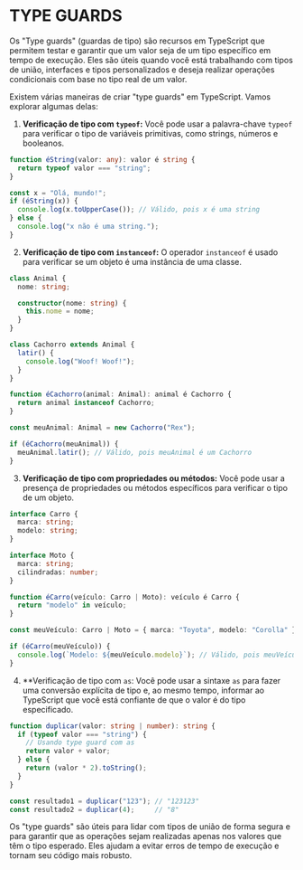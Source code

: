 # TYPE GUARDS
Os "Type guards" (guardas de tipo) são recursos em TypeScript que permitem testar e garantir que um valor seja de um tipo específico em tempo de execução. Eles são úteis quando você está trabalhando com tipos de união, interfaces e tipos personalizados e deseja realizar operações condicionais com base no tipo real de um valor.

Existem várias maneiras de criar "type guards" em TypeScript. Vamos explorar algumas delas:

1. **Verificação de tipo com `typeof`:** Você pode usar a palavra-chave `typeof` para verificar o tipo de variáveis primitivas, como strings, números e booleanos.

```typescript
function éString(valor: any): valor é string {
  return typeof valor === "string";
}

const x = "Olá, mundo!";
if (éString(x)) {
  console.log(x.toUpperCase()); // Válido, pois x é uma string
} else {
  console.log("x não é uma string.");
}
```

2. **Verificação de tipo com `instanceof`:** O operador `instanceof` é usado para verificar se um objeto é uma instância de uma classe.

```typescript
class Animal {
  nome: string;

  constructor(nome: string) {
    this.nome = nome;
  }
}

class Cachorro extends Animal {
  latir() {
    console.log("Woof! Woof!");
  }
}

function éCachorro(animal: Animal): animal é Cachorro {
  return animal instanceof Cachorro;
}

const meuAnimal: Animal = new Cachorro("Rex");

if (éCachorro(meuAnimal)) {
  meuAnimal.latir(); // Válido, pois meuAnimal é um Cachorro
}
```

3. **Verificação de tipo com propriedades ou métodos:** Você pode usar a presença de propriedades ou métodos específicos para verificar o tipo de um objeto.

```typescript
interface Carro {
  marca: string;
  modelo: string;
}

interface Moto {
  marca: string;
  cilindradas: number;
}

function éCarro(veículo: Carro | Moto): veículo é Carro {
  return "modelo" in veículo;
}

const meuVeículo: Carro | Moto = { marca: "Toyota", modelo: "Corolla" };

if (éCarro(meuVeículo)) {
  console.log(`Modelo: ${meuVeículo.modelo}`); // Válido, pois meuVeículo é um Carro
}
```

4. **Verificação de tipo com `as`: Você pode usar a sintaxe `as` para fazer uma conversão explícita de tipo e, ao mesmo tempo, informar ao TypeScript que você está confiante de que o valor é do tipo especificado.

```typescript
function duplicar(valor: string | number): string {
  if (typeof valor === "string") {
    // Usando type guard com as
    return valor + valor;
  } else {
    return (valor * 2).toString();
  }
}

const resultado1 = duplicar("123"); // "123123"
const resultado2 = duplicar(4);     // "8"
```

Os "type guards" são úteis para lidar com tipos de união de forma segura e para garantir que as operações sejam realizadas apenas nos valores que têm o tipo esperado. Eles ajudam a evitar erros de tempo de execução e tornam seu código mais robusto. 